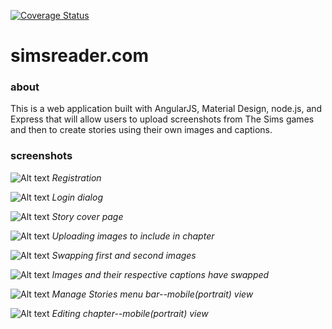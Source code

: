 [![Coverage Status](https://coveralls.io/repos/jnhallquist/simsreader/badge.svg?branch=master)](https://coveralls.io/r/jnhallquist/simsreader?branch=master)

# simsreader.com
### about
This is a web application built with AngularJS, Material Design, node.js, and Express that will allow users to upload screenshots from The Sims games and then to create stories using their own images and captions.

### screenshots

![Alt text](http://i.imgur.com/u8VjLrQ.png)
*Registration*


![Alt text](http://imgur.com/EcZoIfb.png)
*Login dialog*


![Alt text](http://i.imgur.com/u8VjLrQ.png)
*Story cover page*


![Alt text](http://i.imgur.com/8HhYfAp.png)
*Uploading images to include in chapter*


![Alt text](http://i.imgur.com/8HhYfAp.png)
*Swapping first and second images*


![Alt text](http://i.imgur.com/8HhYfAp.png)
*Images and their respective captions have swapped*


![Alt text](http://i.imgur.com/EURPVKc.png)
*Manage Stories menu bar--mobile(portrait) view*


![Alt text](http://i.imgur.com/Wq0hqai.png)
*Editing chapter--mobile(portrait) view*
